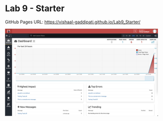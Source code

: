 # Lab 9 - Starter
GitHub Pages URL: https://vishaal-gaddipati.github.io/Lab9_Starter/

<img src='screenshot.png'/>